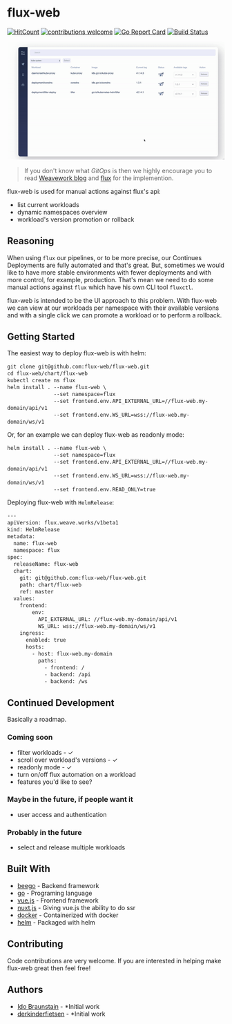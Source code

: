 # flux-web
[![HitCount](http://hits.dwyl.io/flux-web/flux-web.svg)](http://hits.dwyl.io/flux-web/flux-web) [![contributions welcome](https://img.shields.io/badge/contributions-welcome-brightgreen.svg?style=flat)](https://github.com/dwyl/esta/issues) [![Go Report Card](https://goreportcard.com/badge/github.com/flux-web/flux-web)](https://goreportcard.com/report/github.com/flux-web/flux-web) [![Build Status](https://travis-ci.com/flux-web/flux-web.svg?branch=master)](https://travis-ci.com/flux-web/flux-web)

<img src="flux-web.gif"/>

> If you don't know what *GitOps* is then we highly encourage you to read [Weavework blog](https://www.weave.works/technologies/gitops/) and [flux](https://github.com/fluxcd/flux) for the implemention.

flux-web is used for manual actions against flux's api:
* list current workloads
* dynamic namespaces overview
* workload's version promotion or rollback

## Reasoning

When using `flux` our pipelines, or to be more precise, our Continues Deployments are fully automated and that's great.
But, sometimes we would like to have more stable environments with fewer deployments and with more control, for example, production.
That's mean we need to do some manual actions against `flux` which have his own CLI tool `fluxctl`.

flux-web is intended to be the UI approach to this problem. With flux-web we can view at our workloads per namespace with their available versions and with a single click we can promote a workload or to perform a rollback.

## Getting Started

The easiest way to deploy flux-web is with helm:
```shell
git clone git@github.com:flux-web/flux-web.git
cd flux-web/chart/flux-web
kubectl create ns flux
helm install . --name flux-web \
               --set namespace=flux
               --set frontend.env.API_EXTERNAL_URL=//flux-web.my-domain/api/v1
               --set frontend.env.WS_URL=wss://flux-web.my-domain/ws/v1
```
Or, for an example we can deploy flux-web as readonly mode:
```shell
helm install . --name flux-web \
               --set namespace=flux
               --set frontend.env.API_EXTERNAL_URL=//flux-web.my-domain/api/v1
               --set frontend.env.WS_URL=wss://flux-web.my-domain/ws/v1
               --set frontend.env.READ_ONLY=true
```

Deploying flux-web with `HelmRelease`:
```
---
apiVersion: flux.weave.works/v1beta1
kind: HelmRelease
metadata:
  name: flux-web
  namespace: flux
spec:
  releaseName: flux-web
  chart:
    git: git@github.com:flux-web/flux-web.git
    path: chart/flux-web
    ref: master
  values:
    frontend:
        env:
          API_EXTERNAL_URL: //flux-web.my-domain/api/v1
          WS_URL: wss://flux-web.my-domain/ws/v1
    ingress:
      enabled: true
      hosts:
        - host: flux-web.my-domain
          paths: 
            - frontend: /
            - backend: /api
            - backend: /ws
```

## Continued Development

Basically a roadmap.

### Coming soon

- filter workloads - ✓
- scroll over workload's versions - ✓
- readonly mode - ✓
- turn on/off flux automation on a workload
- features you'd like to see?

### Maybe in the future, if people want it

- user access and authentication

### Probably in the future

- select and release multiple workloads

## Built With

* [beego](https://beego.me/) - Backend framework
* [go](https://golang.org/) - Programing language
* [vue.js](https://vuejs.org/) - Frontend framework
* [nuxt.js](https://nuxtjs.org/) - Giving vue.js the ability to do ssr
* [docker](https://www.docker.com/) - Containerized with docker
* [helm](https://www.helm.sh/) - Packaged with helm


## Contributing

Code contributions are very welcome. If you are interested in helping make flux-web great then feel free!

## Authors 

* [Ido Braunstain](https://github.com/idobry) - *Initial work
* [derkinderfietsen](https://github.com/derkinderfietsen) - *Initial work
